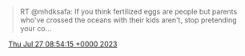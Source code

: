 > RT @mhdksafa: If you think fertilized eggs are people but parents who've crossed the oceans with their kids aren't, stop pretending your co…

<img src="../../media/tweet.ico" width="12" /> [Thu Jul 27 08:54:15 +0000 2023](https://twitter.com/DromerDenker/status/1684487350347264002)